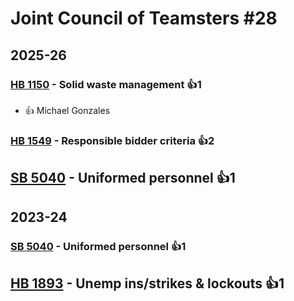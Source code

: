 # Joint Council of Teamsters #28
## 2025-26

### [HB 1150](/bill/2025-26/hb/1150/) - Solid waste management 👍1  
* 👍 Michael Gonzales

### [HB 1549](/bill/2025-26/hb/1549/) - Responsible bidder criteria 👍2  

## [SB 5040](/bill/2025-26/sb/5040/) - Uniformed personnel 👍1  

## 2023-24

### [SB 5040](/bill/2023-24/sb/5040/) - Uniformed personnel 👍1  

## [HB 1893](/bill/2023-24/hb/1893/) - Unemp ins/strikes & lockouts 👍1  
